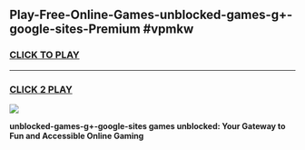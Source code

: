 
## Play-Free-Online-Games-unblocked-games-g+-google-sites-Premium #vpmkw
<h3>
<a href="https://premium.freeplayer.one?title=unblocked-games-g+-google-sites&ref=8M">CLICK TO PLAY</a></h3>
<hr>

<h3>
<a href="https://premium.freeplayer.one?title=unblocked-games-g+-google-sites&ref=8M">CLICK 2 PLAY</a>
  
</h3>

<a href="https://premium.freeplayer.one?title=unblocked-games-g+-google-sites&ref=8M"><img src="https://clearcache.store/games.png"></a>


**unblocked-games-g+-google-sites games unblocked: Your Gateway to Fun and Accessible Online Gaming**
